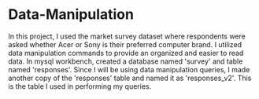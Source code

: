 # Data-Manipulation
In this project, I used the market survey dataset where respondents were asked whether Acer or Sony is their preferred computer brand. I utilized data manipulation commands to provide an organized and easier to read data.
In mysql workbench, created a database named 'survey' and table named 'responses'. Since I will be using data manipulation queries, I made another copy of the 'responses' table and named it as 'responses_v2'. This is the table I used in performing my queries.
